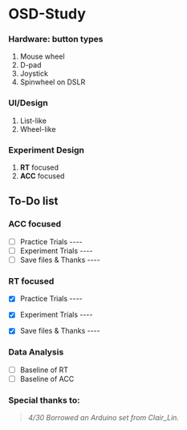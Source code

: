 OSD-Study
===========


### Hardware: button types

1. Mouse wheel
2. D-pad
3. Joystick
4. Spinwheel on DSLR

### UI/Design

1. List-like
2. Wheel-like 

### Experiment Design

1. **RT** focused 
2. **ACC** focused

## To-Do list


### ACC focused
- [ ] Practice Trials ----  
- [ ] Experiment Trials ----  
- [ ] Save files & Thanks ----  

### RT focused
- [x] Practice Trials ----  
- [x] Experiment Trials ----  
- [x] Save files & Thanks ----  


### Data Analysis
- [ ] Baseline of RT
- [ ] Baseline of ACC

### Special thanks to:
> *4/30 Borrowed an Arduino set from Clair_Lin.*